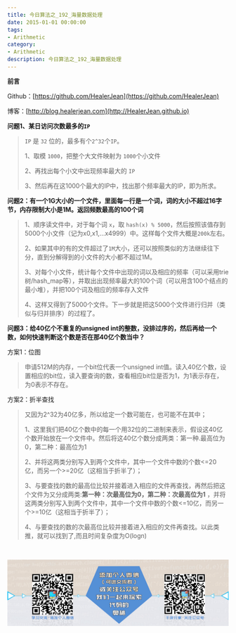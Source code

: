 ```yaml
---
title: 今日算法之_192_海量数据处理
date: 2015-01-01 00:00:00
tags: 
- Arithmetic
category: 
- Arithmetic
description: 今日算法之_192_海量数据处理
---
```


**前言**     

 Github：[https://github.com/HealerJean](https://github.com/HealerJean)         

 博客：[http://blog.healerjean.com](http://HealerJean.github.io)          



**问题1、某日访问次数最多的`IP`**       

> `IP` 是 `32` 位的，最多有个`2^32`个`IP`。      
>
> 1、取模 `1000`，把整个大文件映射为 `1000`个小文件       
>
> 2、再找出每个小文中出现频率最大的 `IP`         
>
> 3、然后再在这1000个最大的IP中，找出那个频率最大的IP，即为所求。



**问题2：有一个1G大小的一个文件，里面每一行是一个词，词的大小不超过16字节，内存限制大小是1M。返回频数最高的100个词**



> 1、顺序读文件中，对于每个词 `x`，取 `hash(x) % 5000`，然后按照该值存到5000个小文件（记为x0,x1,...x4999）中。这样每个文件大概是`200k`左右。
>
> 2、如果其中的有的文件超过了`1M`大小，还可以按照类似的方法继续往下分，直到分解得到的小文件的大小都不超过1M。          
>
> 3、对每个小文件，统计每个文件中出现的词以及相应的频率（可以采用trie树/hash_map等），并取出出现频率最大的100个词（可以用含100个结点的最小堆），并把100个词及相应的频率存入文件        
>
> 4、这样又得到了5000个文件。下一步就是把这5000个文件进行归并（类似与归并排序）的过程了。



**问题3：给40亿个不重复的unsigned int的整数，没排过序的，然后再给一个数，如何快速判断这个数是否在那40亿个数当中？**

方案1：位图

> 申请512M的内存，一个bit位代表一个unsigned int值。读入40亿个数，设置相应的bit位，读入要查询的数，查看相应bit位是否为1，为1表示存在，为0表示不存在。



方案2：折半查找

> 又因为2^32为40亿多，所以给定一个数可能在，也可能不在其中；       
>
> 1、这里我们把40亿个数中的每一个用32位的二进制来表示，假设这40亿个数开始放在一个文件中。然后将这40亿个数分成两类：第一种.最高位为0，第二种：最高位为1            
>
> 2、并将这两类分别写入到两个文件中，其中一个文件中数的个数<=20亿，而另一个>=20亿（这相当于折半了）；             
>
> 3、与要查找的数的最高位比较并接着进入相应的文件再查找，再然后把这个文件为又分成两类:**第一种：次最高位为0，第二种：次最高位为1** ，并将这两类分别写入到两个文件中，其中一个文件中数的个数<=10亿，而另一个>=10亿（这相当于折半了）；              
>
> 4、与要查找的数的次最高位比较并接着进入相应的文件再查找。以此类推，就可以找到了,而且时间复杂度为O(logn)

















​          

![ContactAuthor](https://raw.githubusercontent.com/HealerJean/HealerJean.github.io/master/assets/img/artical_bottom.jpg)



<link rel="stylesheet" href="https://unpkg.com/gitalk/dist/gitalk.css">

<script src="https://unpkg.com/gitalk@latest/dist/gitalk.min.js"></script> 
<div id="gitalk-container"></div>    
 <script type="text/javascript">
    var gitalk = new Gitalk({
		clientID: `1d164cd85549874d0e3a`,
		clientSecret: `527c3d223d1e6608953e835b547061037d140355`,
		repo: `HealerJean.github.io`,
		owner: 'HealerJean',
		admin: ['HealerJean'],
		id: 'BBBBBBBBBBBBBBBBBBBB',
    });
    gitalk.render('gitalk-container');
</script> 


